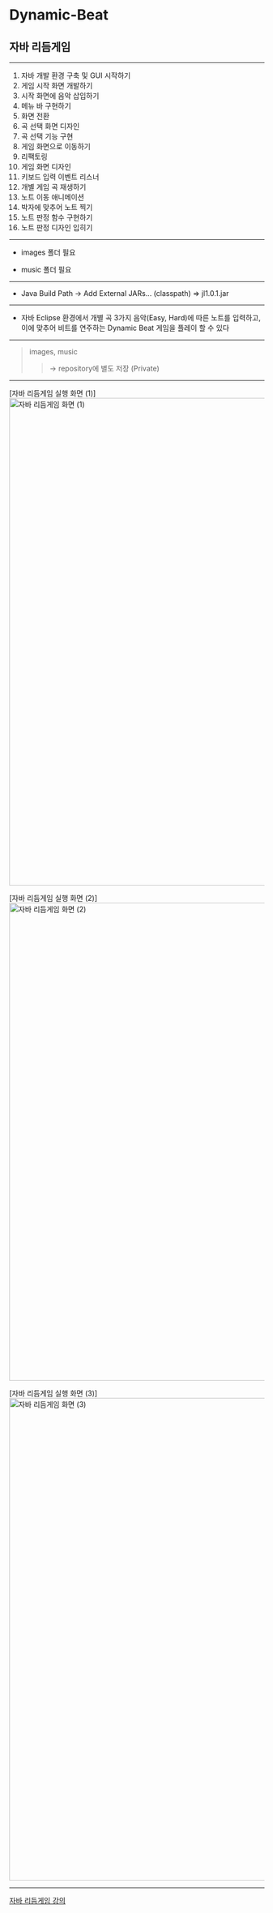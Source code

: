 # Dynamic-Beat

## 자바 리듬게임

---

1. 자바 개발 환경 구축 및 GUI 시작하기
2. 게임 시작 화면 개발하기
3. 시작 화면에 음악 삽입하기
4. 메뉴 바 구현하기
5. 화면 전환
6. 곡 선택 화면 디자인
7. 곡 선택 기능 구현
8. 게임 화면으로 이동하기
9. 리팩토링
10. 게임 화면 디자인
11. 키보드 입력 이벤트 리스너
12. 개별 게임 곡 재생하기
13. 노트 이동 애니메이션
14. 박자에 맞추어 노트 찍기
15. 노트 판정 함수 구현하기
16. 노트 판정 디자인 입히기 
 
---

* images 폴더 필요

* music 폴더 필요

---

* Java Build Path -> Add External JARs... (classpath) => jl1.0.1.jar

---            

* 자바 Eclipse 환경에서 개별 곡 3가지 음악(Easy, Hard)에 따른 노트를 입력하고, 이에 맞추어 비트를 연주하는 Dynamic Beat 게임을 플레이 할 수 있다

---

> images, music 
>> -> repository에 별도 저장 (Private)
>> 
---

[자바 리듬게임 실행 화면 (1)]<img width="962" alt="자바 리듬게임 화면 (1)" src="https://user-images.githubusercontent.com/97013643/168516483-0b06059c-cc13-4590-8ad8-f5d7121b39c4.png">

[자바 리듬게임 실행 화면 (2)]<img width="943" alt="자바 리듬게임 화면 (2)" src="https://user-images.githubusercontent.com/97013643/168516482-1d05dca0-f4e7-4dfc-a0e1-fadbd8339bbe.png">

[자바 리듬게임 실행 화면 (3)]<img width="952" alt="자바 리듬게임 화면 (3)" src="https://user-images.githubusercontent.com/97013643/168516311-01e64fa0-a5e0-4762-acb5-536c00ee6dd2.png">

---

[자바 리듬게임 강의](https://www.youtube.com/watch?v=xs92kqU2YWg&list=PLRx0vPvlEmdDySO3wDqMYGKMVH4Qa4QhR "동빈나 Dynamic Beat 유튜브 강의")
